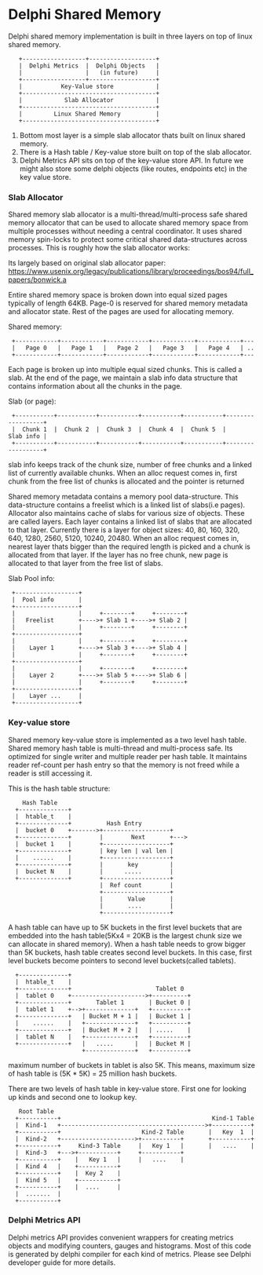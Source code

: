 # Delphi Shared Memory

Delphi shared memory implementation is built in three layers on top of linux shared memory.

```
   +------------------+-------------------+
   |  Delphi Metrics  |  Delphi Objects   |
   |                  |   (in future)     |
   +------------------+-------------------+
   |           Key-Value store            |
   +--------------------------------------+
   |            Slab Allocator            |
   +--------------------------------------+
   |         Linux Shared Memory          |
   +--------------------------------------+

```

1. Bottom most layer is a simple slab allocator thats built on linux shared memory.
2. There is a Hash table / Key-value store built on top of the slab allocator.
3. Delphi Metrics API sits on top of the key-value store API. In future we might also store some delphi objects (like routes, endpoints etc) in the key value store.


### Slab Allocator

Shared memory slab allocator is a multi-thread/multi-process safe shared memory allocator that can be used to allocate shared memory space from multiple processes without needing a central coordinator. It uses shared memory spin-locks to protect some critical shared data-structures across processes.
This is roughly how the slab allocator works:

Its largely based on original slab allocator paper:
https://www.usenix.org/legacy/publications/library/proceedings/bos94/full_papers/bonwick.a

Entire shared memory space is broken down into equal sized pages typically
of length 64KB. Page-0 is reserved for shared memory metadata and allocator state.
Rest of the pages are used for allocating memory.

 Shared memory:
 ```
  +------------+------------+------------+------------+------------+---
  |   Page 0   |   Page 1   |   Page 2   |   Page 3   |   Page 4   | ..
  +------------+------------+------------+------------+------------+---
```

Each page is broken up into multiple equal sized chunks. This is called a slab.
At the end of the page, we maintain a slab info data structure that contains information
about all the chunks in the page.

 Slab (or page):
 ```
  +-----------+-----------+-----------+-----------+-----------+------------------+
  |  Chunk 1  |  Chunk 2  |  Chunk 3  |  Chunk 4  |  Chunk 5  |        Slab info |
  +-----------+-----------+-----------+-----------+-----------+------------------+
```

slab info keeps track of the chunk size, number of free chunks and a linked list
of currently available chunks. When an alloc request comes in, first chunk
from the free list of chunks is allocated and the pointer is returned

Shared memory metadata contains a memory pool data-structure. This data-structure
contains a freelist which is a linked list of slabs(i.e pages). Allocator also maintains
cache of slabs for various size of objects. These are called layers. Each layer contains
a linked list of slabs that are allocated to that layer. Currently there is a layer for
object sizes: 40, 80, 160, 320, 640, 1280, 2560, 5120, 10240, 20480.
When an alloc request comes in, nearest layer thats bigger than the required length
is picked and a chunk is allocated from that layer. If the layer has no free chunk,
new page is allocated to that layer from the free list of slabs.

Slab Pool info:
```
 +------------------+
 |  Pool info       |
 +------------------+
 |                  |     +--------+     +--------+
 |   Freelist       +---->+ Slab 1 +---->+ Slab 2 |
 |                  |     +--------+     +--------+
 +------------------+
 |                  |     +--------+     +--------+
 |    Layer 1       +---->+ Slab 3 +---->+ Slab 4 |
 |                  |     +--------+     +--------+
 +------------------+
 |                  |     +--------+     +--------+
 |    Layer 2       +---->+ Slab 5 +---->+ Slab 6 |
 |                  |     +--------+     +--------+
 +------------------+
 |    Layer ...     |
 +------------------+
```

### Key-value store

Shared memory key-value store is implemented as a two level hash table. Shared memory hash table is multi-thread and multi-process safe. Its optimized for single writer and multiple reader per hash table. It maintains reader ref-count per hash entry so that the memory is not freed while a reader is still accessing it.

This is the hash table structure:

```
    Hash Table
  +--------------+
  |  htable_t    |
  +--------------+          Hash Entry
  |  bucket 0    +------->+-------------------+
  +--------------+        |        Next       +--->
  |  bucket 1    |        +-------------------+
  +--------------+        | key len | val len |
  |    ......    |        +-------------------+
  +--------------+        |       key         |
  |  bucket N    |        |      .....        |
  +--------------+        +-------------------+
                          |  Ref count        |
                          +-------------------+
                          |       Value       |
                          |       ....        |
                          +-------------------+
```

A hash table can have up to 5K buckets in the first level buckets that are
embedded into the hash table(5Kx4 = 20KB is the largest chunk size we can allocate in shared memory).
When a hash table needs to grow bigger than 5K buckets, hash table creates
second level buckets. In this case, first level buckets become pointers to
second level buckets(called tablets).

```
  +--------------+
  |  htable_t    |
  +--------------+                        Tablet 0
  |  tablet 0    +--------------------->+----------+
  +--------------+       Tablet 1       | Bucket 0 |
  |  tablet 1    +-->+--------------+   +----------+
  +--------------+   | Bucket M + 1 |   | Bucket 1 |
  |    ......    |   +--------------+   +----------+
  +--------------+   | Bucket M + 2 |   | .....    |
  |  tablet N    |   +--------------+   +----------+
  +--------------+   |   .....      |   | Bucket M |
                     +--------------+   +----------+

```

maximum number of buckets in tablet is also 5K. This means, maximum
size of hash table is (5K * 5K) = 25 million hash buckets.

There are two levels of hash table in key-value store. First one for looking up kinds and second one to lookup key.

```
   Root Table
  +-----------+                                           Kind-1 Table
  |  Kind-1   +----------------------------------------->+-----------+
  +-----------+                       Kind-2 Table       |   Key  1  |
  |  Kind-2   +--------------------->+-----------+       +-----------+
  +-----------+     Kind-3 Table     |   Key 1   |       |   ....    |
  |  Kind-3   +--->+-----------+     +-----------+
  +-----------+    |   Key 1   |     |   ....    |
  |  Kind 4   |    +-----------+
  +-----------+    |  Key 2    |
  |  Kind 5   |    +-----------+
  +-----------+    |  ....     |
  |  .......  |
  +-----------+

```

### Delphi Metrics API

Delphi metrics API provides convenient wrappers for creating metrics objects and modifying counters, gauges and histograms. Most of this code is generated by delphi compiler for each kind of metrics. Please see Delphi developer guide for more details.
